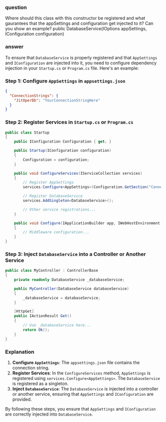 ### question

Where should this class with this constructor be registered and what gaurantees that the appSettings and configuration get injected to it? Can you show an example?
public DatabaseService(IOptions<AppSettings> appSettings, IConfiguration configuration)

### answer

To ensure that `DatabaseService` is properly registered and that `AppSettings` and `IConfiguration` are injected into it, you need to configure dependency injection in your `Startup.cs` or `Program.cs` file. Here's an example:

### Step 1: Configure `AppSettings` in `appsettings.json`

```json
{
  "ConnectionStrings": {
    "JitOperDb": "YourConnectionStringHere"
  }
}
```

### Step 2: Register Services in `Startup.cs` or `Program.cs`

```csharp
public class Startup
{
    public IConfiguration Configuration { get; }

    public Startup(IConfiguration configuration)
    {
        Configuration = configuration;
    }

    public void ConfigureServices(IServiceCollection services)
    {
        // Register AppSettings
        services.Configure<AppSettings>(Configuration.GetSection("ConnectionStrings"));

        // Register DatabaseService
        services.AddSingleton<DatabaseService>();

        // Other service registrations...
    }

    public void Configure(IApplicationBuilder app, IWebHostEnvironment env)
    {
        // Middleware configuration...
    }
}
```

### Step 3: Inject `DatabaseService` into a Controller or Another Service

```csharp
public class MyController : ControllerBase
{
    private readonly DatabaseService _databaseService;

    public MyController(DatabaseService databaseService)
    {
        _databaseService = databaseService;
    }

    [HttpGet]
    public IActionResult Get()
    {
        // Use _databaseService here...
        return Ok();
    }
}
```

### Explanation

1. **Configure `AppSettings`**: The `appsettings.json` file contains the connection string.
2. **Register Services**: In the `ConfigureServices` method, `AppSettings` is registered using `services.Configure<AppSettings>`. The `DatabaseService` is registered as a singleton.
3. **Inject `DatabaseService`**: The `DatabaseService` is injected into a controller or another service, ensuring that `AppSettings` and `IConfiguration` are provided.

By following these steps, you ensure that `AppSettings` and `IConfiguration` are correctly injected into `DatabaseService`.
